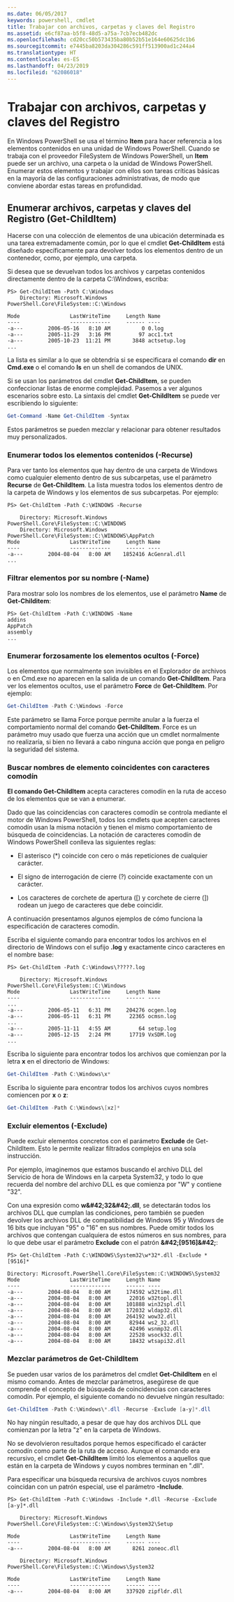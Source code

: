 ```yaml
---
ms.date: 06/05/2017
keywords: powershell, cmdlet
title: Trabajar con archivos, carpetas y claves del Registro
ms.assetid: e6cf87aa-b5f8-48d5-a75a-7cb7ecb482dc
ms.openlocfilehash: cd20cc50b573435ba80b52b51e164e60625dc1b6
ms.sourcegitcommit: e7445ba8203da304286c591ff513900ad1c244a4
ms.translationtype: HT
ms.contentlocale: es-ES
ms.lasthandoff: 04/23/2019
ms.locfileid: "62086018"
---
```

# <a name="working-with-files-folders-and-registry-keys"></a>Trabajar con archivos, carpetas y claves del Registro

En Windows PowerShell se usa el término **Item** para hacer referencia a los elementos contenidos en una unidad de Windows PowerShell. Cuando se trabaja con el proveedor FileSystem de Windows PowerShell, un **Item** puede ser un archivo, una carpeta o la unidad de Windows PowerShell. Enumerar estos elementos y trabajar con ellos son tareas críticas básicas en la mayoría de las configuraciones administrativas, de modo que conviene abordar estas tareas en profundidad.

## <a name="enumerating-files-folders-and-registry-keys-get-childitem"></a>Enumerar archivos, carpetas y claves del Registro (Get-ChildItem)

Hacerse con una colección de elementos de una ubicación determinada es una tarea extremadamente común, por lo que el cmdlet **Get-ChildItem** está diseñado específicamente para devolver todos los elementos dentro de un contenedor, como, por ejemplo, una carpeta.

Si desea que se devuelvan todos los archivos y carpetas contenidos directamente dentro de la carpeta C:\\Windows, escriba:

```
PS> Get-ChildItem -Path C:\Windows
    Directory: Microsoft.Windows PowerShell.Core\FileSystem::C:\Windows

Mode                LastWriteTime     Length Name
----                -------------     ------ ----
-a---        2006-05-16   8:10 AM          0 0.log
-a---        2005-11-29   3:16 PM         97 acc1.txt
-a---        2005-10-23  11:21 PM       3848 actsetup.log
...
```

La lista es similar a lo que se obtendría si se especificara el comando **dir** en **Cmd.exe** o el comando **ls** en un shell de comandos de UNIX.

Si se usan los parámetros del cmdlet **Get-ChildItem**, se pueden confeccionar listas de enorme complejidad. Pasemos a ver algunos escenarios sobre esto. La sintaxis del cmdlet **Get-ChildItem** se puede ver escribiendo lo siguiente:

```powershell
Get-Command -Name Get-ChildItem -Syntax
```

Estos parámetros se pueden mezclar y relacionar para obtener resultados muy personalizados.

### <a name="listing-all-contained-items--recurse"></a>Enumerar todos los elementos contenidos (-Recurse)

Para ver tanto los elementos que hay dentro de una carpeta de Windows como cualquier elemento dentro de sus subcarpetas, use el parámetro **Recurse** de **Get-ChildItem**. La lista muestra todos los elementos dentro de la carpeta de Windows y los elementos de sus subcarpetas. Por ejemplo:

```
PS> Get-ChildItem -Path C:\WINDOWS -Recurse

    Directory: Microsoft.Windows PowerShell.Core\FileSystem::C:\WINDOWS
    Directory: Microsoft.Windows PowerShell.Core\FileSystem::C:\WINDOWS\AppPatch
Mode                LastWriteTime     Length Name
----                -------------     ------ ----
-a---        2004-08-04   8:00 AM    1852416 AcGenral.dll
...
```

### <a name="filtering-items-by-name--name"></a>Filtrar elementos por su nombre (-Name)

Para mostrar solo los nombres de los elementos, use el parámetro **Name** de **Get-Childitem**:

```
PS> Get-ChildItem -Path C:\WINDOWS -Name
addins
AppPatch
assembly
...
```

### <a name="forcibly-listing-hidden-items--force"></a>Enumerar forzosamente los elementos ocultos (-Force)

Los elementos que normalmente son invisibles en el Explorador de archivos o en Cmd.exe no aparecen en la salida de un comando **Get-ChildItem**. Para ver los elementos ocultos, use el parámetro **Force** de **Get-ChildItem**. Por ejemplo:

```powershell
Get-ChildItem -Path C:\Windows -Force
```

Este parámetro se llama Force porque permite anular a la fuerza el comportamiento normal del comando **Get-ChildItem**. Force es un parámetro muy usado que fuerza una acción que un cmdlet normalmente no realizaría, si bien no llevará a cabo ninguna acción que ponga en peligro la seguridad del sistema.

### <a name="matching-item-names-with-wildcards"></a>Buscar nombres de elemento coincidentes con caracteres comodín

**El comando Get-ChildItem** acepta caracteres comodín en la ruta de acceso de los elementos que se van a enumerar.

Dado que las coincidencias con caracteres comodín se controla mediante el motor de Windows PowerShell, todos los cmdlets que acepten caracteres comodín usan la misma notación y tienen el mismo comportamiento de búsqueda de coincidencias. La notación de caracteres comodín de Windows PowerShell conlleva las siguientes reglas:

- El asterisco (\*) coincide con cero o más repeticiones de cualquier carácter.

- El signo de interrogación de cierre (?) coincide exactamente con un carácter.

- Los caracteres de corchete de apertura (\[) y corchete de cierre (]) rodean un juego de caracteres que debe coincidir.

A continuación presentamos algunos ejemplos de cómo funciona la especificación de caracteres comodín.

Escriba el siguiente comando para encontrar todos los archivos en el directorio de Windows con el sufijo **.log** y exactamente cinco caracteres en el nombre base:

```
PS> Get-ChildItem -Path C:\Windows\?????.log

    Directory: Microsoft.Windows PowerShell.Core\FileSystem::C:\Windows
Mode                LastWriteTime     Length Name
----                -------------     ------ ----
...
-a---        2006-05-11   6:31 PM     204276 ocgen.log
-a---        2006-05-11   6:31 PM      22365 ocmsn.log
...
-a---        2005-11-11   4:55 AM         64 setup.log
-a---        2005-12-15   2:24 PM      17719 VxSDM.log
...
```

Escriba lo siguiente para encontrar todos los archivos que comienzan por la letra **x** en el directorio de Windows:

```powershell
Get-ChildItem -Path C:\Windows\x*
```

Escriba lo siguiente para encontrar todos los archivos cuyos nombres comiencen por **x** o **z**:

```powershell
Get-ChildItem -Path C:\Windows\[xz]*
```

### <a name="excluding-items--exclude"></a>Excluir elementos (-Exclude)

Puede excluir elementos concretos con el parámetro **Exclude** de Get-ChildItem. Esto le permite realizar filtrados complejos en una sola instrucción.

Por ejemplo, imaginemos que estamos buscando el archivo DLL del Servicio de hora de Windows en la carpeta System32, y todo lo que recuerda del nombre del archivo DLL es que comienza por "W" y contiene "32".

Con una expresión como **w\&#42;32\&#42;.dll**, se detectarán todos los archivos DLL que cumplan las condiciones, pero también se pueden devolver los archivos DLL de compatibilidad de Windows 95 y Windows de 16 bits que incluyan "95" o "16" en sus nombres. Puede omitir todos los archivos que contengan cualquiera de estos números en sus nombres, para lo que debe usar el parámetro **Exclude** con el patrón **\&#42;\[9516]\&#42;**:

```
PS> Get-ChildItem -Path C:\WINDOWS\System32\w*32*.dll -Exclude *[9516]*

Directory: Microsoft.PowerShell.Core\FileSystem::C:\WINDOWS\System32
Mode                LastWriteTime     Length Name
----                -------------     ------ ----
-a---        2004-08-04   8:00 AM     174592 w32time.dll
-a---        2004-08-04   8:00 AM      22016 w32topl.dll
-a---        2004-08-04   8:00 AM     101888 win32spl.dll
-a---        2004-08-04   8:00 AM     172032 wldap32.dll
-a---        2004-08-04   8:00 AM     264192 wow32.dll
-a---        2004-08-04   8:00 AM      82944 ws2_32.dll
-a---        2004-08-04   8:00 AM      42496 wsnmp32.dll
-a---        2004-08-04   8:00 AM      22528 wsock32.dll
-a---        2004-08-04   8:00 AM      18432 wtsapi32.dll
```

### <a name="mixing-get-childitem-parameters"></a>Mezclar parámetros de Get-ChildItem

Se pueden usar varios de los parámetros del cmdlet **Get-ChildItem** en el mismo comando. Antes de mezclar parámetros, asegúrese de que comprende el concepto de búsqueda de coincidencias con caracteres comodín. Por ejemplo, el siguiente comando no devuelve ningún resultado:

```powershell
Get-ChildItem -Path C:\Windows\*.dll -Recurse -Exclude [a-y]*.dll
```

No hay ningún resultado, a pesar de que hay dos archivos DLL que comienzan por la letra "z" en la carpeta de Windows.

No se devolvieron resultados porque hemos especificado el carácter comodín como parte de la ruta de acceso. Aunque el comando era recursivo, el cmdlet **Get-ChildItem** limitó los elementos a aquellos que están en la carpeta de Windows y cuyos nombres terminan en ".dll".

Para especificar una búsqueda recursiva de archivos cuyos nombres coincidan con un patrón especial, use el parámetro **-Include**.

```
PS> Get-ChildItem -Path C:\Windows -Include *.dll -Recurse -Exclude [a-y]*.dll

    Directory: Microsoft.Windows PowerShell.Core\FileSystem::C:\Windows\System32\Setup

Mode                LastWriteTime     Length Name
----                -------------     ------ ----
-a---        2004-08-04   8:00 AM       8261 zoneoc.dll

    Directory: Microsoft.Windows PowerShell.Core\FileSystem::C:\Windows\System32

Mode                LastWriteTime     Length Name
----                -------------     ------ ----
-a---        2004-08-04   8:00 AM     337920 zipfldr.dll
```